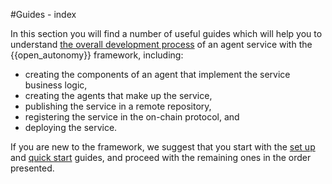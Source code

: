 #Guides - index

In this section you will find a number of useful guides which will help you
to understand [the overall development process](./overview_of_the_development_process.md)
of an agent service with the {{open_autonomy}} framework, including:

- creating the components of an agent that implement the service business logic,
- creating the agents that make up the service,
- publishing the service in a remote repository,
- registering the service in the on-chain protocol, and
- deploying the service.

If you are new to the framework, we suggest that you start with the [set up](./set_up.md) and [quick start](./quick_start.md)
guides, and proceed with the remaining ones in the order presented.
